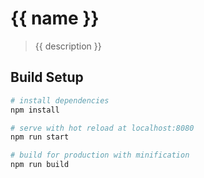 # {{ name }}

> {{ description }}

## Build Setup

``` bash
# install dependencies
npm install

# serve with hot reload at localhost:8080
npm run start

# build for production with minification
npm run build
```
